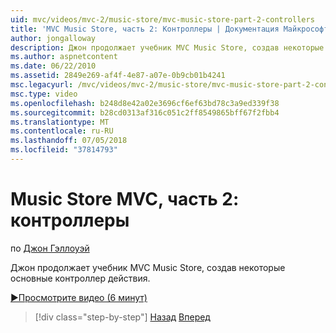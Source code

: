 ```yaml
---
uid: mvc/videos/mvc-2/music-store/mvc-music-store-part-2-controllers
title: 'MVC Music Store, часть 2: Контроллеры | Документация Майкрософт'
author: jongalloway
description: Джон продолжает учебник MVC Music Store, создав некоторые основные контроллер действия.
ms.author: aspnetcontent
ms.date: 06/22/2010
ms.assetid: 2849e269-af4f-4e87-a07e-0b9cb01b4241
msc.legacyurl: /mvc/videos/mvc-2/music-store/mvc-music-store-part-2-controllers
msc.type: video
ms.openlocfilehash: b248d8e42a02e3696cf6ef63bd78c3a9ed339f38
ms.sourcegitcommit: b28cd0313af316c051c2ff8549865bff67f2fbb4
ms.translationtype: MT
ms.contentlocale: ru-RU
ms.lasthandoff: 07/05/2018
ms.locfileid: "37814793"
---
```

<a name="mvc-music-store-part-2-controllers"></a>Music Store MVC, часть 2: контроллеры
====================
по [Джон Гэллоуэй](https://github.com/jongalloway)

Джон продолжает учебник MVC Music Store, создав некоторые основные контроллер действия.

[&#9654;Просмотрите видео (6 минут)](https://channel9.msdn.com/Blogs/ASP-NET-Site-Videos/mvc-music-store-part-2-controllers)

> [!div class="step-by-step"]
> [Назад](mvc-music-store-part-1-intro-tools-and-project-structure.md)
> [Вперед](mvc-music-store-part-3-views-and-viewmodels.md)
